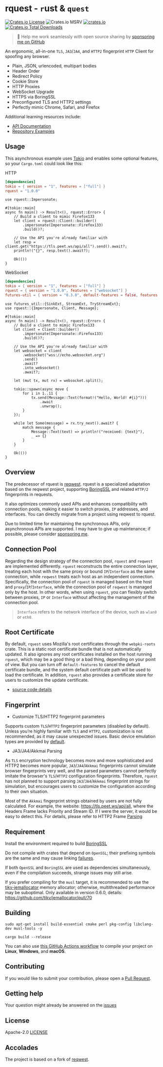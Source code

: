 # rquest - `r`ust & `quest`

[![Crates.io License](https://img.shields.io/crates/l/rquest)](./LICENSE)
![Crates.io MSRV](https://img.shields.io/crates/msrv/rquest)
[![crates.io](https://img.shields.io/crates/v/rquest.svg)](https://crates.io/crates/rquest)
[![Crates.io Total Downloads](https://img.shields.io/crates/d/rquest)](https://crates.io/crates/rquest)

> 🚀 Help me work seamlessly with open source sharing by [sponsoring me on GitHub](https://github.com/penumbra-x/.github/blob/main/profile/SPONSOR.md)

An ergonomic, all-in-one `TLS`, `JA3`/`JA4`, and `HTTP2` fingerprint `HTTP` Client for spoofing any browser.

- Plain, JSON, urlencoded, multipart bodies
- Header Order
- Redirect Policy
- Cookie Store
- HTTP Proxies
- WebSocket Upgrade
- HTTPS via BoringSSL
- Preconfigured TLS and HTTP2 settings
- Perfectly mimic Chrome, Safari, and Firefox

Additional learning resources include:

- [API Documentation](https://docs.rs/rquest)
- [Repository Examples](https://github.com/penumbra-x/rquest/tree/main/examples)

## Usage

This asynchronous example uses [Tokio](https://tokio.rs) and enables some
optional features, so your `Cargo.toml` could look like this:

HTTP

```toml
[dependencies]
tokio = { version = "1", features = ["full"] }
rquest = "1.0.0"
```

```rust,no_run
use rquest::Impersonate;

#[tokio::main]
async fn main() -> Result<(), rquest::Error> {
    // Build a client to mimic Firefox133
    let client = rquest::Client::builder()
        .impersonate(Impersonate::Firefox133)
        .build()?;

    // Use the API you're already familiar with
    let resp = client.get("https://tls.peet.ws/api/all").send().await?;
    println!("{}", resp.text().await?);

    Ok(())
}
```

WebSocket

```toml
[dependencies]
tokio = { version = "1", features = ["full"] }
rquest = { version = "1.0.0", features = ["websocket"] }
futures-util = { version = "0.3.0", default-features = false, features = ["std"] }
```

```rust,no_run
use futures_util::{SinkExt, StreamExt, TryStreamExt};
use rquest::{Impersonate, Client, Message};

#[tokio::main]
async fn main() -> Result<(), rquest::Error> {
    // Build a client to mimic Firefox133
    let client = Client::builder()
        .impersonate(Impersonate::Firefox133)
        .build()?;

    // Use the API you're already familiar with
    let websocket = client
        .websocket("wss://echo.websocket.org")
        .send()
        .await?
        .into_websocket()
        .await?;

    let (mut tx, mut rx) = websocket.split();

    tokio::spawn(async move {
        for i in 1..11 {
            tx.send(Message::Text(format!("Hello, World! #{i}")))
                .await
                .unwrap();
        }
    });

    while let Some(message) = rx.try_next().await? {
        match message {
            Message::Text(text) => println!("received: {text}"),
            _ => {}
        }
    }

    Ok(())
}

```

## Overview

The predecessor of rquest is [reqwest](https://github.com/seanmonstar/reqwest). rquest is a specialized adaptation based on the reqwest project, supporting [BoringSSL](https://github.com/cloudflare/boring) and related `HTTP/2` fingerprints in requests.

It also optimizes commonly used APIs and enhances compatibility with connection pools, making it easier to switch proxies, `IP` addresses, and interfaces. You can directly migrate from a project using reqwest to rquest.

Due to limited time for maintaining the synchronous APIs, only asynchronous APIs are supported. I may have to give up maintenance; if possible, please consider [sponsoring me](https://github.com/penumbra-x/.github/blob/main/profile/SPONSOR.md).

## Connection Pool

Regarding the design strategy of the connection pool, `rquest` and `reqwest` are implemented differently. `rquest` reconstructs the entire connection layer, treating each host with the same proxy or bound `IP`/`Interface` as the same connection, while `reqwest` treats each host as an independent connection. Specifically, the connection pool of `rquest` is managed based on the host and `proxy`/`IP`/`Interface`, while the connection pool of `reqwest` is managed only by the host. In other words, when using `rquest`, you can flexibly switch between proxies, `IP` or `Interface` without affecting the management of the connection pool.

> `Interface` refers to the network interface of the device, such as `wlan0` or `eth0`.

## Root Certificate

By default, `rquest` uses Mozilla's root certificates through the `webpki-roots` crate. This is a static root certificate bundle that is not automatically updated. It also ignores any root certificates installed on the host running `rquest`, which may be a good thing or a bad thing, depending on your point of view. But you can turn off `default-features` to cancel the default certificate bundle, and the system default certificate path will be used to load the certificate. In addition, `rquest` also provides a certificate store for users to customize the update certificate.

- [source code details](https://github.com/penumbra-x/rquest/blob/main/examples/set_native_root_cert.rs)

## Fingerprint

- Customize TLS/HTTP2 fingerprint parameters

Supports custom `TLS`/`HTTP2` fingerprint parameters (disabled by default). Unless you’re highly familiar with `TLS` and `HTTP2`, customization is not recommended, as it may cause unexpected issues. Basic device emulation types are provided by [default](https://github.com/penumbra-x/rquest/blob/07a18e81fdf1931e7c10bfbc23da622156a4dfae/src/mimic/mod.rs#L127).

- JA3/JA4/Akkmai Parsing

As `TLS` encryption technology becomes more and more sophisticated and HTTP2 becomes more popular, `JA3`/`JA4`/`Akkmai` fingerprints cannot simulate browser fingerprints very well, and the parsed parameters cannot perfectly imitate the browser's `TLS`/`HTTP2` configuration fingerprints. Therefore, `rquest` has not planned to support parsing `JA3`/`JA4`/`Akkmai` fingerprint strings for simulation, but encourages users to customize the configuration according to their own situation.

Most of the `Akkmai` fingerprint strings obtained by users are not fully calculated. For example, the website: <https://tls.peet.ws/api/all>, where the Headers Frame lacks Priority and Stream ID. If I were the server, it would be easy to detect this. For details, please refer to HTTP2 Frame [Parsing](https://github.com/penumbra-x/pingly/blob/main/src/track/inspector/http2.rs)


## Requirement

Install the environment required to build [BoringSSL](https://github.com/google/boringssl/blob/master/BUILDING.md)

Do not compile with crates that depend on `OpenSSL`; their prefixing symbols are the same and may cause linking [failures](https://github.com/rustls/rustls/issues/2010).

If both `OpenSSL` and `BoringSSL` are used as dependencies simultaneously, even if the compilation succeeds, strange issues may still arise.

If you prefer compiling for the `musl` target, it is recommended to use the [tikv-jemallocator](https://github.com/tikv/jemallocator) memory allocator; otherwise, multithreaded performance may be suboptimal. Only available in version 0.6.0, details: <https://github.com/tikv/jemallocator/pull/70>

## Building

```shell
sudo apt-get install build-essential cmake perl pkg-config libclang-dev musl-tools -y

cargo build --release
```

You can also use [this GitHub Actions workflow](https://github.com/penumbra-x/rquest/blob/main/.github/compilation-guide/build.yml) to compile your project on **Linux**, **Windows**, and **macOS**.

## Contributing

If you would like to submit your contribution, please open a [Pull Request](https://github.com/penumbra-x/rquest/pulls).

## Getting help

Your question might already be answered on the [issues](https://github.com/penumbra-x/rquest/issues)

## License

Apache-2.0 [LICENSE](LICENSE)

## Accolades

The project is based on a fork of [reqwest](https://github.com/seanmonstar/reqwest).
